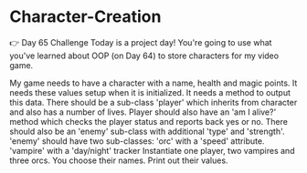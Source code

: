 # Character-Creation
👉 Day 65 Challenge
Today is a project day! You're going to use what you've learned about OOP (on Day 64) to store characters for my video game.

My game needs to have a character with a name, health and magic points.
It needs these values setup when it is initialized.
It needs a method to output this data.
There should be a sub-class 'player' which inherits from character and also has a number of lives.
Player should also have an 'am I alive?' method which checks the player status and reports back yes or no.
There should also be an 'enemy' sub-class with additional 'type' and 'strength'.
'enemy' should have two sub-classes:
'orc' with a 'speed' attribute.
'vampire' with a 'day/night' tracker
Instantiate one player, two vampires and three orcs. You choose their names.
Print out their values.
